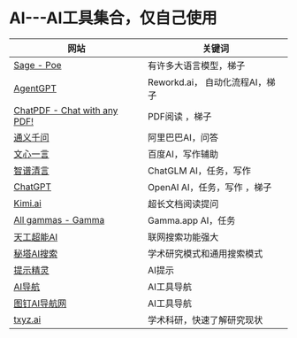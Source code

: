 # AI---AI工具集合，仅自己使用
| 网站                                                         | 关键词                                   |
| ------------------------------------------------------------ | ---------------------------------------- |
| [Sage - Poe](https://poe.com/)                               | 有许多大语言模型，梯子     |
| [AgentGPT](https://agentgpt.reworkd.ai/zh)                   | Reworkd.ai， 自动化流程AI，梯子                |
| [ChatPDF - Chat with any PDF!](https://www.chatpdf.com/)     | PDF阅读 ，梯子                  |
| [通义千问](https://qianwen.aliyun.com/?chatId=94254c65405b4e9e935546a87d8c22a0) | 阿里巴巴AI，问答                         |
| [文心一言](https://yiyan.baidu.com/)                         | 百度AI，写作辅助                         |
| [智谱清言](https://chatglm.cn/main/detail)                   | ChatGLM AI，任务，写作                   |
| [ChatGPT](https://chat.openai.com/)                          | OpenAI AI，任务，写作 ，梯子                   |
| [Kimi.ai](https://kimi.moonshot.cn/chat/cnphb24odhstlh281bfg) |    超长文档阅读提问                |
| [All gammas - Gamma](https://gamma.app/)                     | Gamma.app AI，任务                       |
| [天工超能AI ](https://search.tiangong.cn/) | 联网搜索功能强大 |
| [秘塔AI搜索](https://metaso.cn/)                             | 学术研究模式和通用搜索模式                            |
| [提示精灵](http://www.promptgenius.site/)                    | AI提示                                   |
| [AI导航](https://toolsdar.cn/ai) | AI工具导航          |
| [图钉AI导航网](https://www.tudingai.com/)                    | AI工具导航                               |
|[txyz.ai](https://app.txyz.ai/)|                              学术科研，快速了解研究现状|https://v.douyin.com/iFXYqrsB|

